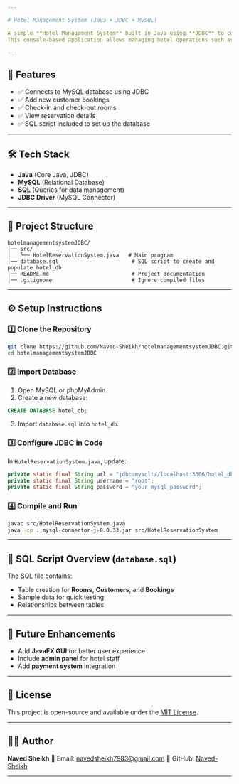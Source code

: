 ```yaml
---

# Hotel Management System (Java + JDBC + MySQL)

A simple **Hotel Management System** built in Java using **JDBC** to connect with a **MySQL** database (`hotel_db`).
This console-based application allows managing hotel operations such as **room reservations, check-ins, check-outs**, and **customer records**.

---
```


## 📌 Features

* ✅ Connects to MySQL database using JDBC
* ✅ Add new customer bookings
* ✅ Check-in and check-out rooms
* ✅ View reservation details
* ✅ SQL script included to set up the database

---

## 🛠️ Tech Stack

* **Java** (Core Java, JDBC)
* **MySQL** (Relational Database)
* **SQL** (Queries for data management)
* **JDBC Driver** (MySQL Connector)

---

## 📂 Project Structure

```
hotelmanagementsystemJDBC/
│── src/
│   └── HotelReservationSystem.java   # Main program
│── database.sql                       # SQL script to create and populate hotel_db
│── README.md                          # Project documentation
│── .gitignore                         # Ignore compiled files
```

---

## ⚙️ Setup Instructions

### 1️⃣ Clone the Repository

```bash
git clone https://github.com/Naved-Sheikh/hotelmanagementsystemJDBC.git
cd hotelmanagementsystemJDBC
```

### 2️⃣ Import Database

1. Open MySQL or phpMyAdmin.
2. Create a new database:

```sql
CREATE DATABASE hotel_db;
```

3. Import `database.sql` into `hotel_db`.

### 3️⃣ Configure JDBC in Code

In `HotelReservationSystem.java`, update:

```java
private static final String url = "jdbc:mysql://localhost:3306/hotel_db";
private static final String username = "root";
private static final String password = "your_mysql_password";
```

### 4️⃣ Compile and Run

```bash
javac src/HotelReservationSystem.java
java -cp .;mysql-connector-j-8.0.33.jar src/HotelReservationSystem
```

---

## 📝 SQL Script Overview (`database.sql`)

The SQL file contains:

* Table creation for **Rooms**, **Customers**, and **Bookings**
* Sample data for quick testing
* Relationships between tables

---

## 🚀 Future Enhancements

* Add **JavaFX GUI** for better user experience
* Include **admin panel** for hotel staff
* Add **payment system** integration

---

## 📜 License

This project is open-source and available under the [MIT License](LICENSE).

---

## 👨‍💻 Author

**Naved Sheikh**
📧 Email: [navedsheikh7983@gmail.com](mailto:navedsheikh7983@gmail.com)
🔗 GitHub: [Naved-Sheikh](https://github.com/Naved-Sheikh)

---
